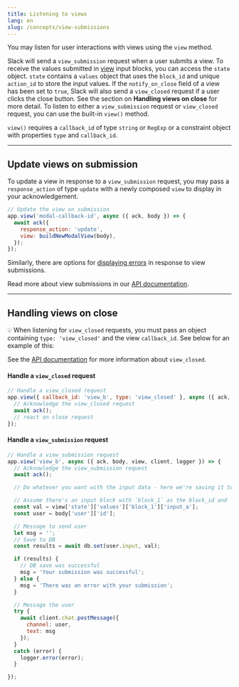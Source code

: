```yaml
---
title: Listening to views
lang: en
slug: /concepts/view-submissions
---
```


You may listen for user interactions with views using the `view` method. 

Slack will send a `view_submission` request when a user submits a view. To receive the values submitted in [view](https://api.slack.com/reference/interaction-payloads/views) input blocks, you can access the `state` object. `state` contains a `values` object that uses the `block_id` and unique `action_id` to store the input values.
If the `notify_on_close` field of a view has been set to `true`, Slack will also send a `view_closed` request if a user clicks the close button. See the section on **Handling views on close** for more detail.
To listen to either a `view_submission` request or `view_closed` request, you can use the built-in `view()` method.

`view()` requires a `callback_id` of type `string` or `RegExp` or a constraint object with properties `type` and `callback_id`. 

---

## Update views on submission

To update a view in response to a `view_submission` request, you may pass a `response_action` of type `update` with a newly composed `view` to display in your acknowledgement.

```javascript
// Update the view on submission 
app.view('modal-callback-id', async ({ ack, body }) => {
  await ack({
    response_action: 'update',
    view: buildNewModalView(body),
  });
});
```
Similarly, there are options for [displaying errors](https://api.slack.com/surfaces/modals/using#displaying_errors) in response to view submissions.

Read more about view submissions in our [API documentation](https://api.slack.com/surfaces/modals/using#handling_submissions).

---

## Handling views on close

💡 When listening for `view_closed` requests, you must pass an object containing `type: 'view_closed'` and the view `callback_id`. See below for an example of this:

See the [API documentation](https://api.slack.com/surfaces/modals/using#modal_cancellations) for more information about `view_closed`.

#### Handle a `view_closed` request

```javascript
// Handle a view_closed request
app.view({ callback_id: 'view_b', type: 'view_closed' }, async ({ ack, body, view, client }) => {
  // Acknowledge the view_closed request
  await ack();
  // react on close request
});
```

#### Handle a `view_submission` request

```javascript
// Handle a view_submission request
app.view('view_b', async ({ ack, body, view, client, logger }) => {
  // Acknowledge the view_submission request
  await ack();

  // Do whatever you want with the input data - here we're saving it to a DB then sending the user a verification of their submission

  // Assume there's an input block with `block_1` as the block_id and `input_a`
  const val = view['state']['values']['block_1']['input_a'];
  const user = body['user']['id'];

  // Message to send user
  let msg = '';
  // Save to DB
  const results = await db.set(user.input, val);

  if (results) {
    // DB save was successful
    msg = 'Your submission was successful';
  } else {
    msg = 'There was an error with your submission';
  }

  // Message the user
  try {
    await client.chat.postMessage({
      channel: user,
      text: msg
    });
  }
  catch (error) {
    logger.error(error);
  }

});
```